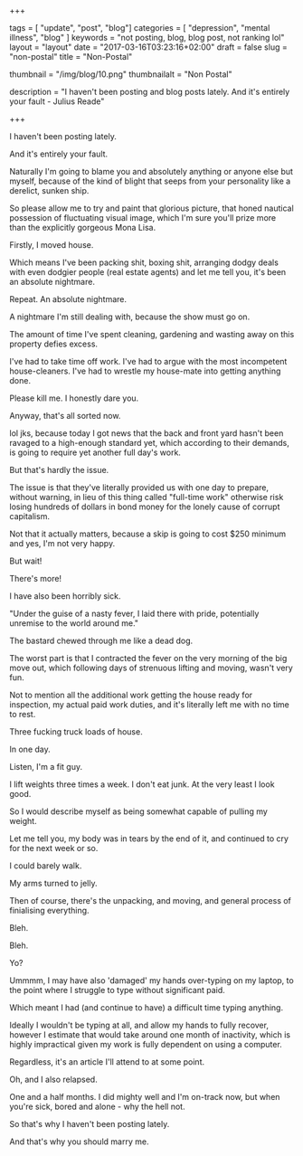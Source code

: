 +++

tags = [ "update", "post", "blog"]
categories = [ "depression", "mental illness", "blog" ]
keywords = "not posting, blog, blog post, not ranking lol" 
layout = "layout"
date = "2017-03-16T03:23:16+02:00"
draft = false
slug = "non-postal"
title = "Non-Postal"

thumbnail = "/img/blog/10.png"
thumbnailalt = "Non Postal"

description = "I haven't been posting and blog posts lately. And it's entirely your fault - Julius Reade"


+++

<!--
Non-Postal

-->

I haven't been posting lately.

And it's entirely your fault. 

Naturally I'm going to blame you and absolutely anything or anyone else but myself, because of the kind of blight that seeps from your personality like a derelict, sunken ship. 

So please allow me to try and paint that glorious picture, that honed nautical possession of fluctuating visual image, which I'm sure you'll prize more than the explicitly gorgeous Mona Lisa.   

Firstly, I moved house.

Which means I've been packing shit, boxing shit, arranging dodgy deals with even dodgier people (real estate agents) and let me tell you, it's been an absolute nightmare.

Repeat. An absolute nightmare.

A nightmare I'm still dealing with, because the show must go on. 

The amount of time I've spent cleaning, gardening and wasting away on this property defies excess. 

I've had to take time off work. I've had to argue with the most incompetent house-cleaners. I've had to wrestle my house-mate into getting anything done. 

Please kill me. I honestly dare you.

Anyway, that's all sorted now.

lol jks, because today I got news that the back and front yard hasn't been ravaged to a high-enough standard yet, which according to their demands, is going to require yet another full day's work. 

But that's hardly the issue. 

The issue is that they've literally provided us with one day to prepare, without warning, in lieu of this thing called "full-time work" otherwise risk losing hundreds of dollars in bond money for the lonely cause of corrupt capitalism.

Not that it actually matters, because a skip is going to cost $250 minimum and yes, I'm not very happy. 

But wait!

There's more!

I have also been horribly sick.

"Under the guise of a nasty fever, I laid there with pride, potentially unremise to the world around me."

The bastard chewed through me like a dead dog.

The worst part is that I contracted the fever on the very morning of the big move out, which following days of strenuous lifting and moving, wasn't very fun. 

Not to mention all the additional work getting the house ready for inspection, my actual paid work duties, and it's literally left me with no time to rest. 

Three fucking truck loads of house. 

In one day. 

Listen, I'm a fit guy. 

I lift weights three times a week. I don't eat junk. At the very least I look good.

So I would describe myself as being somewhat capable of pulling my weight. 

Let me tell you, my body was in tears by the end of it, and continued to cry for the next week or so.

I could barely walk.

My arms turned to jelly. 

Then of course, there's the unpacking, and moving, and general process of finialising everything.

Bleh.  

Bleh.

Yo?

Ummmm, I may have also 'damaged' my hands over-typing on my laptop, to the point where I struggle to type without significant paid. 

Which meant I had (and continue to have) a difficult time typing anything.

Ideally I wouldn't be typing at all, and allow my hands to fully recover, however I estimate that would take around one month of inactivity, which is highly impractical given my work is fully dependent on using a computer.

Regardless, it's an article I'll attend to at some point.

Oh, and I also relapsed. 

One and a half months. I did mighty well and I'm on-track now, but when you're sick, bored and alone - why the hell not. 

So that's why I haven't been posting lately. 

And that's why you should marry me. 



